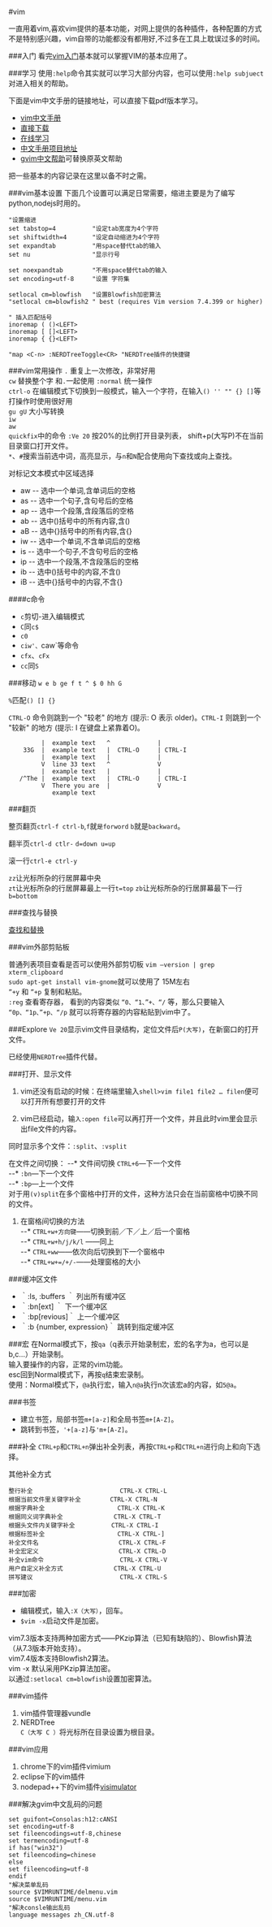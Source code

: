 ﻿#vim

一直用着vim,喜欢vim提供的基本功能，对网上提供的各种插件，各种配置的方式不是特别感兴趣，vim自带的功能都没有都用好,不过多在工具上耽误过多的时间。

###入门
看完[vim入门](vimtutor.md)基本就可以掌握VIM的基本应用了。

###学习
使用`:help`命令其实就可以学习大部分内容，也可以使用`:help subjuect`对进入相关的帮助。

下面是vim中文手册的链接地址，可以直接下载pdf版本学习。

- [vim中文手册](http://vimcdoc.sourceforge.net/)  
- [直接下载](http://sourceforge.net/project/showfiles.php?group_id=56777)  
- [在线学习](http://vimcdoc.sourceforge.net/doc/)
- [中文手册项目地址](http://sourceforge.net/projects/vimcdoc/)  
- [gvim中文帮助](http://sourceforge.net/projects/vimcdoc/files/win32-install/)可替换原英文帮助  


把一些基本的内容记录在这里以备不时之需。

###vim基本设置
下面几个设置可以满足日常需要，缩进主要是为了编写python,nodejs时用的。
```vim
"设置缩进 
set tabstop=4          "设定tab宽度为4个字符
set shiftwidth=4       "设定自动缩进为4个字符
set expandtab          "用space替代tab的输入
set nu                 "显示行号
 
set noexpandtab        "不用space替代tab的输入
set encoding=utf-8     "设置 字符集

setlocal cm=blowfish   "设置Blowfish加密算法
"setlocal cm=blowfish2 " best (requires Vim version 7.4.399 or higher)
 
" 插入匹配括号
inoremap ( ()<LEFT>
inoremap [ []<LEFT>
inoremap { {}<LEFT>

"map <C-n> :NERDTreeToggle<CR> "NERDTree插件的快捷键
```
###vim常用操作
`.` 重复上一次修改，非常好用  
`cw` 替换整个字 和`.`一起使用
`:normal` 统一操作  
`ctrl-o` 在编辑模式下切换到一般模式，输入一个字符，在输入`() '' "" {} []`等打操作时使用很好用  
`gu gU` 大小写转换  
`iw`  
`aw`  
`quickfix`中的命令
`:Ve 20` 按20%的比例打开目录列表， shift+p(大写P)不在当前目录窗口打开文件。  
`*`、`#`搜索当前选中词，高亮显示，与`n`和`N`配合使用向下查找或向上查找。

对标记文本模式中区域选择  
- aw -- 选中一个单词,含单词后的空格  
- as -- 选中一个句子,含句号后的空格  
- ap -- 选中一个段落,含段落后的空格  
- ab -- 选中()括号中的所有内容,含()  
- aB -- 选中{}括号中的所有内容,含{}  
- iw -- 选中一个单词,不含单词后的空格  
- is -- 选中一个句子,不含句号后的空格  
- ip -- 选中一个段落,不含段落后的空格  
- ib -- 选中()括号中的内容,不含()  
- iB -- 选中{}括号中的内容,不含{}  

####c命令
- `c`剪切-进入编辑模式  
- `C`同`c$`  
- `c0`
- `ciw'、`caw`等命令
- `cfx`、`cFx`
- `cc`同`S`



###移动
`w e b ge f t ^ $ 0 hh G` 

`%`匹配`() [] {}`

`CTRL-O` 命令则跳到一个 "较老" 的地方 (提示: O 表示 older)。`CTRL-I` 则跳到一个 "较新" 的地方 (提示: I 在键盘上紧靠着O)。



             |  example text   ^             |
        33G  |  example text   |  CTRL-O     | CTRL-I
             |  example text   |             |
             V  line 33 text   ^             V
             |  example text   |             |
       /^The |  example text   |  CTRL-O     | CTRL-I
             V  There you are  |             V
                example text



###翻页 

整页翻页`ctrl-f ctrl-b`,`f`就`是forword` `b`就是`backward`。

翻半页`ctrl-d ctlr-`  `d=down u=up`

滚一行`ctrl-e ctrl-y`

`zz`让光标所杂的行居屏幕中央  
`zt`让光标所杂的行居屏幕最上一行`t=top` 
`zb`让光标所杂的行居屏幕最下一行`b=bottom` 


###查找与替换

[查找和替换](vim查找和替换.md)

###vim外部剪贴板

普通列表项目查看是否可以使用外部剪切板 `vim –version | grep xterm_clipboard`  
`sudo apt-get install vim-gnome`就可以使用了 15M左右  
`”+y` 和 `”+p` 复制和粘贴。  
`:reg` 查看寄存器， 看到的内容类似 `“0、“1、”+、“/` 等，那么只要输入 `“0p、“1p、”+p、“/p` 就可以将寄存器的内容粘贴到vim中了。  

###Explore
`Ve 20`显示vim文件目录结构，定位文件后`P(大写)`，在新窗口的打开文件。

已经使用`NERDTree`插件代替。

###打开、显示文件
1. vim还没有启动的时候：在终端里输入`shell>vim file1 file2 … filen`便可以打开所有想要打开的文件

1. vim已经启动，输`入:open file`可以再打开一个文件，并且此时vim里会显示出file文件的内容。

同时显示多个文件：`:split`、`:vsplit`

在文件之间切换： 
--* 文件间切换 `CTRL+6`—下一个文件  
--* `:bn`—下一个文件  
--* `:bp`—上一个文件  
对于用`(v)split`在多个窗格中打开的文件，这种方法只会在当前窗格中切换不同的文件。  

1. 在窗格间切换的方法  
--* `CTRL+w+方向键`——切换到前／下／上／后一个窗格  
--* `CTRL+w+h/j/k/l` ——同上  
--* `CTRL+ww`——依次向后切换到下一个窗格中  
--* `CTRL+w+=/+/-`——处理窗格的大小  

###缓冲区文件
- ｀:ls, :buffers ｀               列出所有缓冲区
- ｀:bn[ext]   ｀                  下一个缓冲区
- ｀:bp[revious]｀                 上一个缓冲区
- ｀:b {number, expression}｀      跳转到指定缓冲区

###宏
在Normal模式下，按`qa`（q表示开始录制宏，宏的名字为a，也可以是b,c…）开始录制。  
输入要操作的内容，正常的vim功能。  
esc回到Normal模式下，再按`q`结束宏录制。  
使用：Normal模式下，`@a`执行宏，输入`n@a`执行n次该宏a的内容，如`5@a`。  

###书签
* 建立书签，局部书签`m+[a-z]`和全局书签`m+[A-Z]`。
* 跳转到书签，`'+[a-z]`与`'m+[A-Z]`。

###补全
`CTRL+p`和`CTRL+n`弹出补全列表，再按`CTRL+p`和`CTRL+n`进行向上和向下选择。

其他补全方式  

```
整行补全                        CTRL-X CTRL-L
根据当前文件里关键字补全        CTRL-X CTRL-N
根据字典补全                    CTRL-X CTRL-K
根据同义词字典补全              CTRL-X CTRL-T
根据头文件内关键字补全          CTRL-X CTRL-I
根据标签补全                    CTRL-X CTRL-]
补全文件名                      CTRL-X CTRL-F
补全宏定义                      CTRL-X CTRL-D
补全vim命令                     CTRL-X CTRL-V
用户自定义补全方式              CTRL-X CTRL-U
拼写建议                        CTRL-X CTRL-S 
```

###加密

- 编辑模式，输入`:X（大写）`，回车。
- `$vim -x`启动文件是加密。

vim7.3版本支持两种加密方式——PKzip算法（已知有缺陷的）、Blowfish算法（从7.3版本开始支持）。  
vim7.4版本支持Blowfish2算法。  
vim -x 默认采用PKzip算法加密。  
以通过`:setlocal cm=blowfish`设置加密算法。  



###vim插件
1. vim插件管理器vundle
1. NERDTree  
`C（大写 C ）`将光标所在目录设置为根目录。

###vim应用
1. chrome下的vim插件vimium
1. eclipse下的vim插件  
1. nodepad++下的vim插件[visimulator](visimulator.zip)  


###解决gvim中文乱码的问题
```
set guifont=Consolas:h12:cANSI
set encoding=utf-8
set fileencodings=utf-8,chinese
set termencoding=utf-8
if has("win32")
set fileencoding=chinese
else
set fileencoding=utf-8
endif
"解决菜单乱码
source $VIMRUNTIME/delmenu.vim
source $VIMRUNTIME/menu.vim
"解决consle输出乱码
language messages zh_CN.utf-8
```
